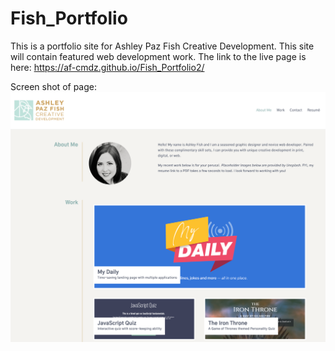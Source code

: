 # Fish_Portfolio

This is a portfolio site for Ashley Paz Fish Creative Development. This site will contain featured web development work. The link to the live page is here: https://af-cmdz.github.io/Fish_Portfolio2/

Screen shot of page:
![alt text](assets/images/screen-shot3.png "Ashley Fish's Portfolio site")
